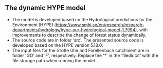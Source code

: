 The dynamic HYPE model
---
- The model is developed based on the Hydrological predictions for the Environment (HYPE) (https://www.smhi.se/en/research/research-departments/hydrology/hype-our-hydrological-model-1.7994), with improvements to describe the change of forest status dynamically.
- The source code are in folder 'src'. The presented source code is developed based on the HYPE version 5.18.0. 
- The input files for the Große Ohe and Forellenbach catchment are in folder 'GO' and 'F', respectively. Replace the '*' in the ‘filedir.txt’ with the file storage path when running the model.
